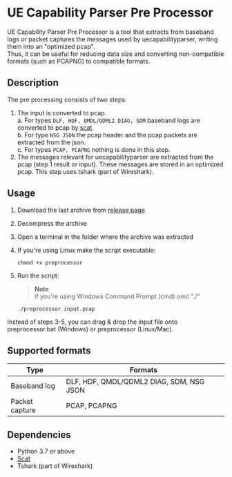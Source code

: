 # UE Capability Parser Pre Processor

UE Capability Parser Pre Processor is a tool that extracts from baseband logs or packet captures the messages used by uecapabilityparser, writing them into an "optimized pcap".<br>
Thus, it can be useful for reducing data size and converting non-compatible formats (such as PCAPNG) to compatible formats.<br>

## Description
The pre processing consists of two steps:

1. The input is converted to pcap.<br>
    a. For types `DLF, HDF, QMDL/QDML2 DIAG, SDM` baseband logs are converted to pcap by [scat](https://github.com/fgsect/scat).<br>
    b. For type `NSG JSON` the pcap header and the pcap packets are extracted from the json.<br>
    c. For types `PCAP, PCAPNG` nothing is done in this step.
2. The messages relevant for uecapabilityparser are extracted from the pcap (step 1 result or input). These messages are stored in an optimized pcap. This step uses tshark (part of Wireshark).

## Usage
1. Download the last archive from [release page](https://github.com/HandyMenny/uecapabilityparser-preprocessor/releases)
2. Decompress the archive
3. Open a terminal in the folder where the archive was extracted
4. If you're using Linux make the script executable:

    ````
    chmod +x preprocessor
    ````
5. Run the script:
    > **Note**<br>
    if you're using Windows Command Prompt (cmd) omit "./"
    ````
    ./preprocessor input.pcap
    ````
Instead of steps 3-5, you can drag & drop the input file onto preprocessor.bat (Windows) or preprocessor (Linux/Mac).

## Supported formats
| Type  | Formats |
| ------------- | ------------- |
| Baseband log  | DLF, HDF, QMDL/QDML2 DIAG, SDM, NSG JSON |
| Packet capture  | PCAP, PCAPNG  |

## Dependencies
- Python 3.7 or above
- [Scat](https://github.com/fgsect/scat)
- Tshark (part of Wireshark)

